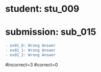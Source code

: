 # student: stu_009
# submission: sub_015

```diff
- ex01_0: Wrong Answer
- ex01_1: Wrong Answer
- ex01_2: Wrong Answer
```
#incorrect=3
#correct=0
